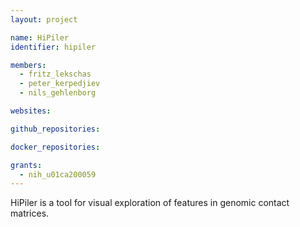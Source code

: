 ```yaml
---
layout: project

name: HiPiler
identifier: hipiler

members:
  - fritz_lekschas
  - peter_kerpedjiev
  - nils_gehlenborg

websites:

github_repositories:

docker_repositories:

grants:
  - nih_u01ca200059
---
```

HiPiler is a tool for visual exploration of features in genomic contact matrices.

